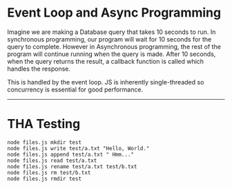 # Event Loop and Async Programming

Imagine we are making a Database query that takes 10 seconds to run. In
synchronous programming, our program will wait for 10 seconds for the query to
complete. However in Asynchronous programming, the rest of the program will
continue running when the query is made. After 10 seconds, when the query
returns the result, a callback function is called which handles the response.

This is handled by the event loop. JS is inherently single-threaded so
concurrency is essential for good performance.

---

# THA Testing

```
node files.js mkdir test
node files.js write test/a.txt "Hello, World."
node files.js append test/a.txt " Hmm..."
node files.js read test/a.txt
node files.js rename test/a.txt test/b.txt
node files.js rm test/b.txt
node files.js rmdir test
```

